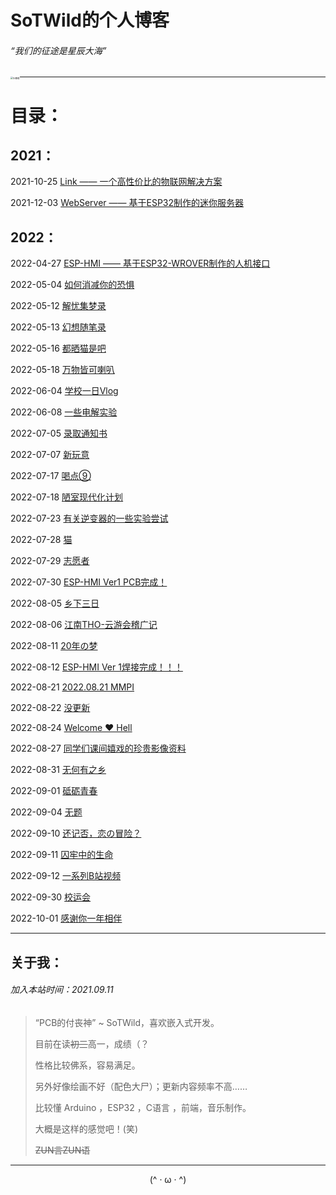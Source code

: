 # SoTWild的个人博客

###### “我们的征途是星辰大海”

<img src="https://s1.328888.xyz/2022/10/01/MMz6X.png" alt="头像框" style="zoom:25%;float:left; " />

------

# 目录：

## 	2021：

2021-10-25		[Link —— 一个高性价比的物联网解决方案](/blog/sotwild/20211025.html)

2021-12-03		[WebServer —— 基于ESP32制作的迷你服务器](/blog/sotwild/20211203.html)

## 2022：

2022-04-27		[ESP-HMI —— 基于ESP32-WROVER制作的人机接口](/blog/sotwild/20220427.html)

2022-05-04		[如何消减你的恐惧](/blog/sotwild/20220504.html)

2022-05-12		[解忧集梦录](/blog/sotwild/20220512.html)

2022-05-13		[幻想随笔录](/blog/sotwild/20220513.html)

2022-05-16		[都晒猫是吧](/blog/sotwild/20220516.html)

2022-05-18		[万物皆可喇叭](/blog/sotwild/20220518.html)

2022-06-04		[学校一日Vlog](/blog/sotwild/20220604.html)

2022-06-08		[一些电解实验](/blog/sotwild/20220608.html)

2022-07-05		[录取通知书](/blog/sotwild/20220705.html)

2022-07-07		[新玩意](/blog/sotwild/20220707.html)

2022-07-17		[喝点⑨](/blog/sotwild/20220717.html)

2022-07-18		[陋室现代化计划](/blog/sotwild/20220718.html)

2022-07-23		[有关逆变器的一些实验尝试](/blog/sotwild/20220723.html)

2022-07-28		[猫](/blog/sotwild/20220728.html)

2022-07-29		[志愿者](/blog/sotwild/20220729.html)

2022-07-30		[ESP-HMI Ver1 PCB完成！](/blog/sotwild/20220730.html)

2022-08-05		[乡下三日](/blog/sotwild/20220805.html)

2022-08-06		[江南THO-云游会稽广记](/blog/sotwild/20220806.html)

2022-08-11		[20年の梦](/blog/sotwild/20220811.html)

2022-08-12		[ESP-HMI Ver 1焊接完成！！！](/blog/sotwild/20220812.html)

2022-08-21		[2022.08.21 MMPI](/blog/sotwild/20220821.html)

2022-08-22		[没更新](/blog/sotwild/20220822.html)

2022-08-24		[Welcome ♥ Hell](/blog/sotwild/20220824.html)

2022-08-27		[同学们课间嬉戏的珍贵影像资料](/blog/sotwild/20220827.html)

2022-08-31		[无何有之乡](/blog/sotwild/20220831.html)

2022-09-01		[砥砺青春](/blog/sotwild/20220901.html)

2022-09-04		[无题](/blog/sotwild/20220904.html)

2022-09-10		[还记否，恋の冒险？](/blog/sotwild/20220910.html)

2022-09-11		[囚牢中的生命](/blog/sotwild/20220911.html)

2022-09-12		[一系列B站视频](/blog/sotwild/20220912.html)

2022-09-30		[校运会](/blog/sotwild/20220930.html)

2022-10-01		[感谢你一年相伴](/blog/sotwild/20221001.html)



------

## 关于我：

###### 加入本站时间：2021.09.11

> “PCB的付丧神” ~ SoTWild，喜欢嵌入式开发。
>
> 目前在读~~初三~~高一，成绩（？
>
> 性格比较佛系，容易满足。
>
> 另外好像绘画不好（配色大尸）；更新内容频率不高……
>
> 比较懂 Arduino ，ESP32 ，C语言 ，前端，音乐制作。
>
> 大概是这样的感觉吧！(笑)
>
> ~~ZUN言ZUN语~~



------



<center>(^ · ω · ^)</center>